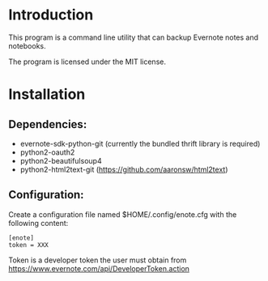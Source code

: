 Introduction
============
This program is a command line utility that can backup Evernote notes and notebooks.

The program is licensed under the MIT license.

Installation
============
## Dependencies:
* evernote-sdk-python-git (currently the bundled thrift library is required)
* python2-oauth2
* python2-beautifulsoup4
* python2-html2text-git (https://github.com/aaronsw/html2text)

## Configuration:
Create a configuration file named $HOME/.config/enote.cfg with the following content:

    [enote]
    token = XXX

Token is a developer token the user must obtain from https://www.evernote.com/api/DeveloperToken.action
